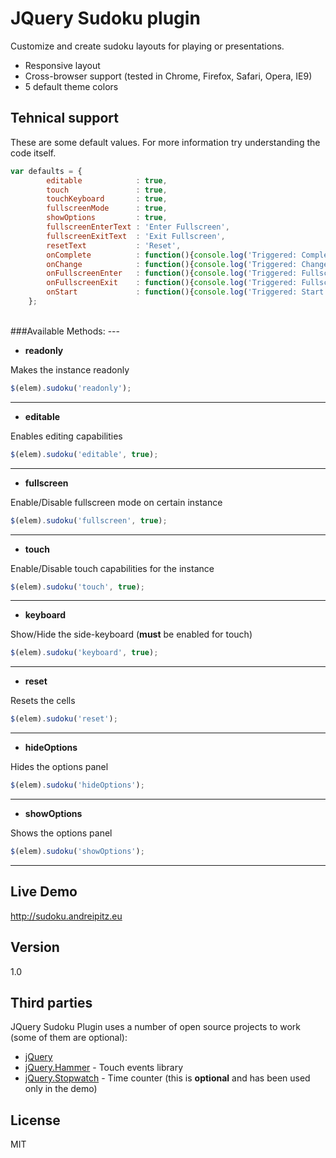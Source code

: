 JQuery Sudoku plugin
=============
Customize and create sudoku layouts for playing or presentations.
* Responsive layout
* Cross-browser support (tested in Chrome, Firefox, Safari, Opera, IE9)
* 5 default theme colors

Tehnical support
-------------
These are some default values. For more information try understanding the code itself.

```js
var defaults = {
    	editable 			: true,
		touch 				: true,
		touchKeyboard 		: true,
		fullscreenMode 		: true,
		showOptions			: true,
		fullscreenEnterText	: 'Enter Fullscreen',
		fullscreenExitText	: 'Exit Fullscreen',
		resetText 			: 'Reset',
		onComplete			: function(){console.log('Triggered: Complete ')},
		onChange			: function(){console.log('Triggered: Change ')},
		onFullscreenEnter	: function(){console.log('Triggered: FullscreenEnter ')},
		onFullscreenExit	: function(){console.log('Triggered: FullscreenExit ')},
		onStart				: function(){console.log('Triggered: Start ')}
	};
```

</br>
###Available Methods:
---

* **readonly**

Makes the instance readonly
```js
$(elem).sudoku('readonly');
```
---

* **editable**

Enables editing capabilities
```js
$(elem).sudoku('editable', true);
```
---

* **fullscreen**

Enable/Disable fullscreen mode on certain instance
```js
$(elem).sudoku('fullscreen', true);
```
---

* **touch**

Enable/Disable touch capabilities for the instance
```js
$(elem).sudoku('touch', true);
```
---

* **keyboard**

Show/Hide the side-keyboard (**must** be enabled for touch)
```js
$(elem).sudoku('keyboard', true);
```
---

* **reset**

Resets the cells
```js
$(elem).sudoku('reset');
```
---

* **hideOptions**

Hides the options panel
```js
$(elem).sudoku('hideOptions');
```
---

* **showOptions**

Shows the options panel
```js
$(elem).sudoku('showOptions');
```
---

Live Demo
----------
http://sudoku.andreipitz.eu


Version
----

1.0


Third parties
-----------

JQuery Sudoku Plugin uses a number of open source projects to work (some of them are optional):

* [jQuery] 
* [jQuery.Hammer] - Touch events library
* [jQuery.Stopwatch] - Time counter (this is **optional** and has been used only in the demo)




License
----

MIT


[jQuery]:http://jquery.com
[jQuery.Hammer]:http://eightmedia.github.io/hammer.js/
[jQuery.Stopwatch]:https://plugins.jquery.com/tag/stopwatch/




